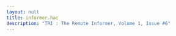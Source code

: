 ```yaml
---
layout: null
title: informer.hac
description: "TRI : The Remote Informer, Volume 1, Issue #6"
---
```

